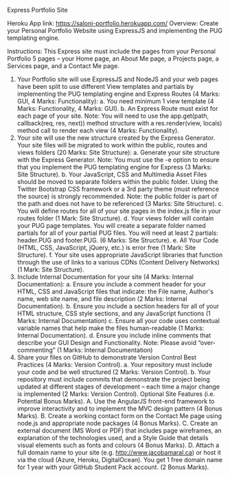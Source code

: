 Express Portfolio Site		

Heroku App link: https://saloni-portfolio.herokuapp.com/
Overview: Create your Personal Portfolio Website using ExpressJS and implementing the PUG templating engine.


Instructions:
This Express site must include the pages from your Personal Portfolio 5 pages – your Home page, an About Me page, a Projects page, a Services page, and a Contact Me page.

1.	Your Portfolio site will use ExpressJS and NodeJS and your web pages have been split to use different View templates and partials by implementing the PUG templating engine and Express Routes (4 Marks: GUI, 4 Marks: Functionality):
a.	You need minimum 1 view template (4 Marks: Functionality, 4 Marks: GUI).
b.	An Express Route must exist for each page of your site. Note: You will need to use the app.get(path, callback(req, res, next)) method structure with a res.render(view, locals) method call to render each view (4 Marks: Functionality).
2.	Your site will use the new structure created by the Express Generator. Your site files will be migrated to work within the public, routes and views folders (20 Marks: Site Structure):
a.	Generate your site structure with the Express Generator. Note: You must use the -e option to ensure that you implement the PUG templating engine for Express (3 Marks: Site Structure).
b.	Your JavaScript, CSS and Multimedia Asset Files should be moved to separate folders within the public folder. Using the Twitter Bootstrap CSS framework or a 3rd party theme (must reference the source) is strongly recommended.  Note: the public folder is part of the path and does not have to be referenced (3 Marks: Site Structure).
c.	You will define routes for all of your site pages in the index.js file in your routes folder (1 Mark: Site Structure).
d.	Your views folder will contain your PUG page templates. You will create a separate folder named partials for all of your partial PUG files. You will need at least 2 partials: header.PUG and footer.PUG. (6 Marks: Site Structure).
e.	All Your Code (HTML, CSS, JavaScript, jQuery, etc.) is error free (1 Mark: Site Structure).
f.	Your site uses appropriate JavaScript libraries that function through the use of links to a various CDNs (Content Delivery Networks) (1 Mark: Site Structure).
3.	Include Internal Documentation for your site (4 Marks: Internal Documentation):
a.	Ensure you include a comment header for your HTML, CSS and JavaScript files that indicate: the File name, Author's name, web site name, and file description (2 Marks: Internal Documentation).
b.	Ensure you include a section headers for all of your HTML structure, CSS style sections, and any JavaScript functions (1 Marks: Internal Documentation)
c.	Ensure all your code uses contextual variable names that help make the files human-readable (1 Marks: Internal Documentation).
d.	Ensure you include inline comments that describe your GUI Design and Functionality. Note: Please avoid “over-commenting”  (1 Marks: Internal Documentation)
4.	Share your files on GitHub to demonstrate Version Control Best Practices  (4 Marks: Version Control).
a.	Your repository must include your code and be well structured (2 Marks: Version Control).
b.	Your repository must include commits that demonstrate the project being updated at different stages of development – each time a major change is implemented (2 Marks: Version Control).
Optional Site Features (i.e. Potential Bonus Marks).
A.	Use the AngularJS front-end framework to improve interactivity and to implement the MVC design pattern (4 Bonus Marks).
B.	Create a working contact form on the Contact Me page using node.js and appropriate node packages (4 Bonus Marks).
C.	Create an external document (MS Word or PDF) that includes page wireframes, an explanation of the technologies used, and a Style Guide that details visual elements such as fonts and colours (4 Bonus Marks).
D.	Attach a full domain name to your site (e.g. http://www.jacobamaral.ca) or host it via the cloud (Azure, Heroku, DigitalOcean).  You get 1 free domain name for 1 year with your GitHub Student Pack account. (2 Bonus Marks).


